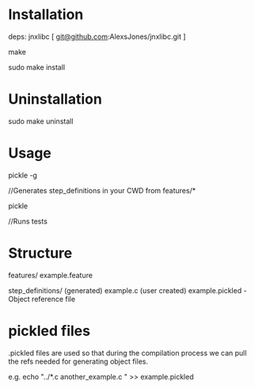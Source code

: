 Installation
===========

deps: jnxlibc [ git@github.com:AlexsJones/jnxlibc.git ]

make

sudo make install


Uninstallation
=============

sudo make uninstall


Usage
=====


pickle -g

//Generates step_definitions in your CWD from features/*

pickle

//Runs tests


Structure
========


features/
		example.feature

step_definitions/
				(generated) example.c
				(user created) example.pickled - Object reference file

pickled files
==============

.pickled files are used so that during the compilation process we can pull the refs needed for generating object files.

e.g. echo "../*.c another_example.c " >> example.pickled
